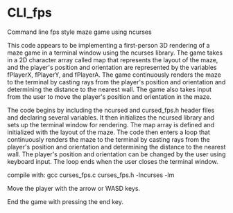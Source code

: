 # CLI_fps
Command line fps style maze game using ncurses

This code appears to be implementing a first-person 3D rendering of a maze game in a terminal window using the ncurses library. The game takes in a 2D character array called map that represents the layout of the maze, and the player's position and orientation are represented by the variables fPlayerX, fPlayerY, and fPlayerA. The game continuously renders the maze to the terminal by casting rays from the player's position and orientation and determining the distance to the nearest wall. The game also takes input from the user to move the player's position and orientation in the maze.

The code begins by including the ncursed and cursed_fps.h header files and declaring several variables. It then initializes the ncursed library and sets up the terminal window for rendering. The map array is defined and initialized with the layout of the maze. The code then enters a loop that continuously renders the maze to the terminal by casting rays from the player's position and orientation and determining the distance to the nearest wall. The player's position and orientation can be changed by the user using keyboard input. The loop ends when the user closes the terminal window.

compile with:
gcc curses_fps.c curses_fps.h -lncurses -lm

Move the player with the arrow or WASD keys.

End the game with pressing the end key.
